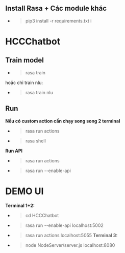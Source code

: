 ## Install Rasa + Các module khác
- > pip3 install -r requirements.txt i

# HCCChatbot

## Train model
- > rasa train

hoặc chỉ train nlu:
- > rasa train nlu

## Run
**Nếu có custom action cần chạy song song 2 terminal**
- > rasa run actions
- > rasa shell

**Run API**
- > rasa run actions
- > rasa run --enable-api

# DEMO UI
**Terminal 1+2:**
- > cd HCCChatbot
- > rasa run --enable-api
localhost:5002
- > rasa run actions
localhost:5055
**Terminal 3:**
- > node NodeServer/server.js
localhost:8080


